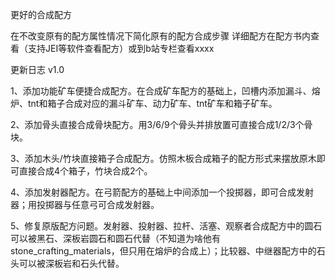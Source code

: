 更好的合成配方

在不改变原有的配方属性情况下简化原有的配方合成步骤
详细配方在配方书内查看（支持JEI等软件查看配方）或到b站专栏查看xxxx

更新日志
v1.0

1、添加功能矿车便捷合成配方。在合成矿车配方的基础上，凹槽内添加漏斗、熔炉、tnt和箱子合成对应的漏斗矿车、动力矿车、tnt矿车和箱子矿车。

2、添加骨头直接合成骨块配方。用3/6/9个骨头并排放置可直接合成1/2/3个骨块。

3、添加木头/竹块直接箱子合成配方。仿照木板合成箱子的配方形式来摆放原木即可直接合成4个箱子，竹块合成2个。

4、添加发射器配方。在弓箭配方的基础上中间添加一个投掷器，即可合成发射器；用投掷器与任意弓可合成发射器。

5、修复原版配方问题。发射器、投射器、拉杆、活塞、观察者合成配方中的圆石可以被黑石、深板岩圆石和圆石代替（不知道为啥他有stone_crafting_materials，但只用在熔炉的合成上）；比较器、中继器配方中的石头可以被深板岩和石头代替。
